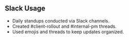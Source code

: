 ## Slack Usage
- Daily standups conducted via Slack channels.
- Created #client-rollout and #internal-pm threads.
- Used emojis and threads to keep updates organized.
